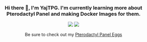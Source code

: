 <div align=center>
<h3> Hi there 👋, I'm <b>YajTPG</b>. I'm currently learning more about Pterodactyl Panel and making Docker Images for them.</h3>
<img class="center" src="https://readme-github-stats.now.sh/api?username=YajTPG&theme=blue-green&show&icons=true">
<img src="https://readme-github-stats.now.sh/api/wakatime/?username=YajTPG&theme=blue-green&show&icons=true"></center>

Be sure to check out my [Pterodactyl Panel Eggs](https://github.com/yajtpg/pterodactyl-eggs)
</div>
